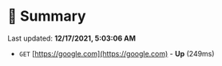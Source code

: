 # 📖 Summary
Last updated: **12/17/2021, 5:03:06 AM**

- `GET` [https://google.com](https://google.com) - **Up** (249ms)
